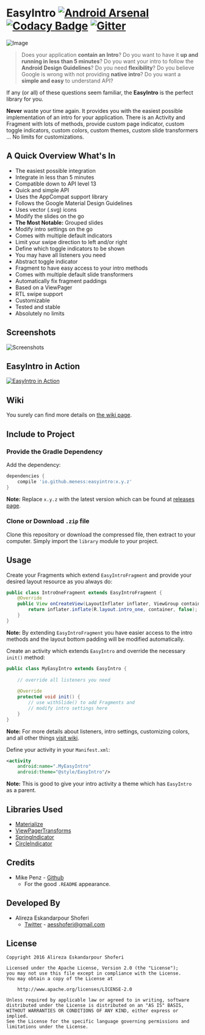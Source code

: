 # EasyIntro [![Android Arsenal](https://img.shields.io/badge/Android%20Arsenal-EasyIntro-green.svg?style=true)](https://android-arsenal.com/details/1/3448) [![Codacy Badge](https://api.codacy.com/project/badge/grade/e93c6273804a4dbc91a298a66fed99be)](https://www.codacy.com/app/aesshoferi/EasyIntro) [![Gitter](https://badges.gitter.im/meNESS/EasyIntro.svg)](https://gitter.im/meNESS/EasyIntro?utm_source=badge&utm_medium=badge&utm_campaign=pr-badge)
![Image](https://raw.githubusercontent.com/meNESS/EasyIntro/master/banner.png)
> Does your application **contain an Intro**? Do you want to have it **up and running in less than 5 minutes**? Do you want your intro to follow the **Android Design Guidelines**? Do you need **flexibility**? Do you believe Google is wrong with not providing **native intro**? Do you want a **simple and easy** to understand API?

If any (or all) of these questions seem familiar, the **EasyIntro** is the perfect library for you.

**Never** waste your time again. It provides you with the easiest possible implementation of an intro for your application. There is an Activity and Fragment with lots of methods, provide custom page indicator, custom toggle indicators, custom colors, custom themes, custom slide transformers … No limits for customizations.

## A Quick Overview What's In
* The easiest possible integration
* Integrate in less than 5 minutes
* Compatible down to API level 13
* Quick and simple API
* Uses the AppCompat support library
* Follows the Google Material Design Guidelines
* Uses vector (.svg) icons
* Modify the slides on the go
* **The Most Notable:** Grouped slides
* Modify intro settings on the go
* Comes with multiple default indicators
* Limit your swipe direction to left and/or right
* Define which toggle indicators to be shown
* You may have all listeners you need
* Abstract toggle indicator
* Fragment to have easy access to your intro methods
* Comes with multiple default slide transformers
* Automatically fix fragment paddings
* Based on a ViewPager
* RTL swipe support
* Customizable
* Tested and stable
* Absolutely no limits

## Screenshots
![Screenshots](https://raw.githubusercontent.com/meNESS/EasyIntro/master/screenshots/1.jpg)

## EasyIntro in Action
[![EasyIntro in Action](http://img.youtube.com/vi/JhRS1w-sTOM/0.jpg)](http://www.youtube.com/watch?v=JhRS1w-sTOM)

## Wiki
You surely can find more details on [the wiki page](https://github.com/meNESS/EasyIntro/wiki).

## Include to Project
### Provide the Gradle Dependency
Add the dependency:
```gradle
dependencies {
	compile 'io.github.meness:easyintro:x.y.z'
}
```
**Note:** Replace `x.y.z` with the latest version which can be found at [releases page](https://github.com/meNESS/EasyIntro/releases).
### Clone or Download `.zip` file
Clone this repository or download the compressed file, then extract to your computer. Simply import the `library` module to your project.

## Usage
Create your Fragments which extend `EasyIntroFragment` and provide your desired layout resource as you always do:
```java
public class IntroOneFragment extends EasyIntroFragment {
    @Override
    public View onCreateView(LayoutInflater inflater, ViewGroup container, Bundle savedInstanceState) {
        return inflater.inflate(R.layout.intro_one, container, false);
    }
}
```
**Note:** By extending `EasyIntroFragment` you have easier access to the intro methods and the layout bottom padding will be modified automatically.

Create an activity which extends `EasyIntro` and override the necessary `init()` method:
```java
public class MyEasyIntro extends EasyIntro {
    
    // override all listeners you need
    
    @Override
    protected void init() {
        // use withSlide() to add Fragments and
        // modify intro settings here
    }
}
```
**Note:** For more details about listeners, intro settings, customizing colors, and all other things [visit wiki](https://github.com/meNESS/EasyIntro/wiki).

Define your activity in your `Manifest.xml`:
```xml
<activity
	android:name=".MyEasyIntro"
	android:theme="@style/EasyIntro"/>
```
**Note:** This is good to give your intro activity a theme which has `EasyIntro` as a parent.

## Libraries Used
- [Materialize](https://github.com/mikepenz/Materialize)
- [ViewPagerTransforms](https://github.com/ToxicBakery/ViewPagerTransforms)
- [SpringIndicator](https://github.com/chenupt/SpringIndicator)
- [CircleIndicator](https://github.com/ongakuer/CircleIndicator)

## Credits
- Mike Penz - [Github](https://github.com/mikepenz)
    - For the good `.README` appearance.

## Developed By
- Alireza Eskandarpour Shoferi
    - [Twitter](https://twitter.com/enormoustheory) - [aesshoferi@gmail.com](mailto:aesshoferi@gmail.com)

## License
    Copyright 2016 Alireza Eskandarpour Shoferi
    
    Licensed under the Apache License, Version 2.0 (the "License");
    you may not use this file except in compliance with the License.
    You may obtain a copy of the License at
    
		http://www.apache.org/licenses/LICENSE-2.0
    
    Unless required by applicable law or agreed to in writing, software
    distributed under the License is distributed on an "AS IS" BASIS,
    WITHOUT WARRANTIES OR CONDITIONS OF ANY KIND, either express or implied.
    See the License for the specific language governing permissions and
    limitations under the License.
